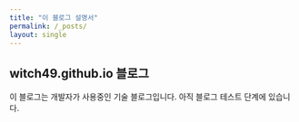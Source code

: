 ```yaml
---
title: "이 블로그 설명서"
permalink: /_posts/
layout: single
---
```


## witch49.github.io 블로그

이 블로그는 개발자가 사용중인 기술 블로그입니다.
아직 블로그 테스트 단계에 있습니다.
